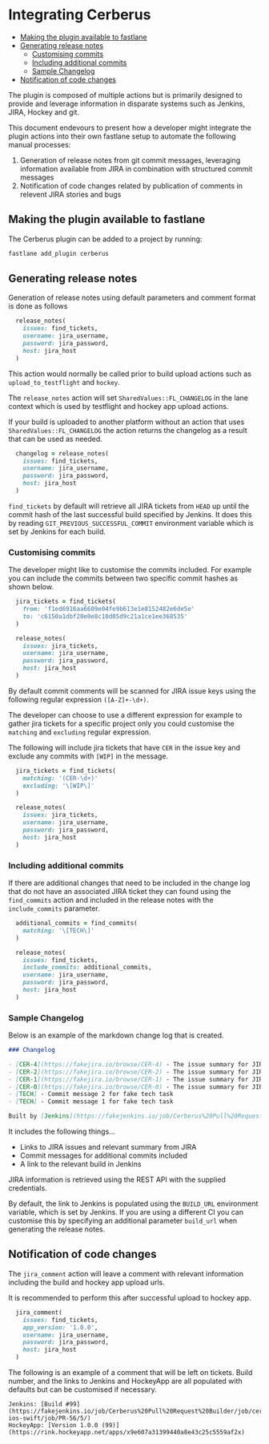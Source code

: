 # Integrating Cerberus

* [Making the plugin available to fastlane](#making-the-plugin-available-to-fastlane)
* [Generating release notes](#generating-release-notes)
  + [Customising commits](#customising-commits)
  + [Including additional commits](#including-additional-commits)
  + [Sample Changelog](#sample-changelog)
* [Notification of code changes](#notification-of-code-changes)

The plugin is composed of multiple actions but is primarily designed to provide and leverage information in disparate systems such as Jenkins, JIRA, Hockey and git.

This document endevours to present how a developer might integrate the plugin actions into their own fastlane setup to automate the following manual processes:

1. Generation of release notes from git commit messages, leveraging information available from JIRA in combination with structured commit messages
1. Notification of code changes related by publication of comments in relevent JIRA stories and bugs

## Making the plugin available to fastlane

The Cerberus plugin can be added to a project by running:

```bash
fastlane add_plugin cerberus
```

## Generating release notes

Generation of release notes using default parameters and comment format is done as follows

```ruby
  release_notes(
    issues: find_tickets,
    username: jira_username,
    password: jira_password,
    host: jira_host
  )
```

This action would normally be called prior to build upload actions such as `upload_to_testflight` and `hockey`.  

The `release_notes` action will set `SharedValues::FL_CHANGELOG` in the lane context which is used by testflight and hockey app upload actions.

If your build is uploaded to another platform without an action that uses `SharedValues::FL_CHANGELOG` the action returns the changelog as a result that can be used as needed.

```ruby
  changelog = release_notes(
    issues: find_tickets,
    username: jira_username,
    password: jira_password,
    host: jira_host
  )
```

`find_tickets` by default will retrieve all JIRA tickets from `HEAD` up until the commit hash of the last successful build specified by Jenkins.  It does this by reading `GIT_PREVIOUS_SUCCESSFUL_COMMIT` environment variable which is set by Jenkins for each build.

### Customising commits

The developer might like to customise the commits included.  For example you can include the commits between two specific commit hashes as shown below.

```ruby
  jira_tickets = find_tickets(
    from: 'f1ed6916aa6609e04fe9b613e1e8152482e6de5e'
    to: 'c6150a1dbf20e0e8c10d05d9c21a1ce1ee368535'
  )

  release_notes(
    issues: jira_tickets,
    username: jira_username,
    password: jira_password,
    host: jira_host
  )
```

By default commit comments will be scanned for JIRA issue keys using the following regular expression `([A-Z]+-\d+)`.

The developer can choose to use a different expression for example to gather jira tickets for a specific project only you could customise the `matching` and `excluding` regular expression.

The following will include jira tickets that have `CER` in the issue key and exclude any commits with `[WIP]` in the message.

```ruby
  jira_tickets = find_tickets(
    matching: '(CER-\d+)'
    excluding: '\[WIP\]'
  )

  release_notes(
    issues: jira_tickets,
    username: jira_username,
    password: jira_password,
    host: jira_host
  )
```

### Including additional commits

If there are additional changes that need to be included in the change log that do not have an associated JIRA ticket they can found using the `find_commits` action and included in the release notes with the `include_commits` parameter.

```ruby
  additional_commits = find_commits(
    matching: '\[TECH\]'
  )

  release_notes(
    issues: find_tickets,
    include_commits: additional_commits,
    username: jira_username,
    password: jira_password,
    host: jira_host
  )
```

### Sample Changelog

Below is an example of the markdown change log that is created.

```markdown
### Changelog

- [CER-4](https://fakejira.io/browse/CER-4) - The issue summary for JIRA ticket CER-4
- [CER-2](https://fakejira.io/browse/CER-2) - The issue summary for JIRA ticket CER-2
- [CER-1](https://fakejira.io/browse/CER-1) - The issue summary for JIRA ticket CER-1
- [CER-0](https://fakejira.io/browse/CER-0) - The issue summary for JIRA ticket CER-0
- [TECH] - Commit message 2 for fake tech task
- [TECH] - Commit message 1 for fake tech task

Built by [Jenkins](https://fakejenkins.io/job/Cerberus%20Pull%20Request%20Builder/job/cerberus-ios-swift/job/PR-56/5/)
```

It includes the following things...

* Links to JIRA issues and relevant summary from JIRA
* Commit messages for additional commits included
* A link to the relevant build in Jenkins

JIRA information is retrieved using the REST API with the supplied credentials.

By default, the link to Jenkins is populated using the `BUILD_URL` environment variable, which is set by Jenkins.  If you are using a different CI you can customise this by specifying an additional parameter `build_url` when generating the release notes.

## Notification of code changes

The `jira_comment` action will leave a comment with relevant information including the build and hockey app upload urls.

It is recommended to perform this after successful upload to hockey app.

```ruby
  jira_comment(
    issues: find_tickets,
    app_version: '1.0.0',
    username: jira_username,
    password: jira_password,
    host: jira_host
  )
```

The following is an example of a comment that will be left on tickets.  Build number, and the links to Jenkins and HockeyApp are all populated with defaults but can be customised if necessary.

```
Jenkins: [Build #99](https://fakejenkins.io/job/Cerberus%20Pull%20Request%20Builder/job/cerberus-ios-swift/job/PR-56/5/)
HockeyApp: [Version 1.0.0 (99)](https://rink.hockeyapp.net/apps/x9e607a31399440a8e43c25c5559af2x)
```
